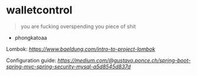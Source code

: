 # walletcontrol
> you are fucking overspending you piece of shit
- phongkatoaa

Lombok: _https://www.baeldung.com/intro-to-project-lombok_

Configuration guide: _https://medium.com/@gustavo.ponce.ch/spring-boot-spring-mvc-spring-security-mysql-a5d8545d837d_
